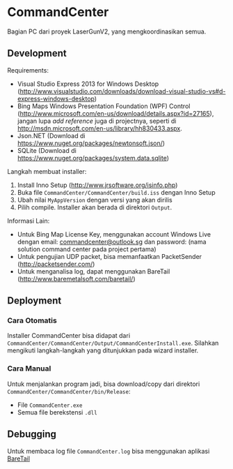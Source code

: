 CommandCenter
=============

Bagian PC dari proyek LaserGunV2, yang mengkoordinasikan semua.

Development
-----------

Requirements:
* Visual Studio Express 2013 for Windows Desktop (http://www.visualstudio.com/downloads/download-visual-studio-vs#d-express-windows-desktop)
* Bing Maps Windows Presentation Foundation (WPF) Control (http://www.microsoft.com/en-us/download/details.aspx?id=27165), jangan lupa _add reference_ juga di projectnya, seperti di http://msdn.microsoft.com/en-us/library/hh830433.aspx.
* Json.NET (Download di https://www.nuget.org/packages/newtonsoft.json/)
* SQLite (Download di https://www.nuget.org/packages/system.data.sqlite)

Langkah membuat installer:
1. Install Inno Setup (http://www.jrsoftware.org/isinfo.php)
1. Buka file `CommandCenter/CommandCenter/build.iss` dengan Inno Setup
2. Ubah nilai `MyAppVersion` dengan versi yang akan dirilis
3. Pilih compile. Installer akan berada di direktori `Output`.

Informasi Lain:
* Untuk Bing Map License Key, menggunakan account Windows Live dengan email: commandcenter@outlook.sg dan password: (nama solution command center pada project pertama)
* Untuk pengujian UDP packet, bisa memanfaatkan PacketSender (http://packetsender.com/)
* Untuk menganalisa log, dapat menggunakan BareTail (http://www.baremetalsoft.com/baretail/)

Deployment
----------

### Cara Otomatis

Installer CommandCenter bisa didapat dari `CommandCenter/CommandCenter/Output/CommandCenterInstall.exe`.
Silahkan mengikuti langkah-langkah yang ditunjukkan pada wizard installer.

### Cara Manual

Untuk menjalankan program jadi, bisa download/copy dari direktori `CommandCenter/CommandCenter/bin/Release`:

* File `CommandCenter.exe`
* Semua file berekstensi `.dll`

Debugging
---------

Untuk membaca log file `CommandCenter.log` bisa menggunakan aplikasi [BareTail](http://www.baremetalsoft.com/baretail/)
